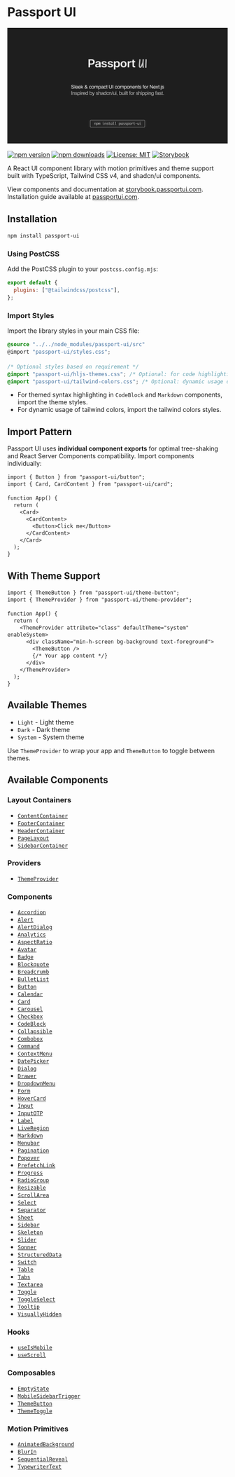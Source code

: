 # Passport UI

![Passport UI](./src/images/open_graph@2x.png)

[![npm version](https://badge.fury.io/js/passport-ui.svg)](https://badge.fury.io/js/passport-ui)
[![npm downloads](https://img.shields.io/npm/dm/passport-ui.svg)](https://www.npmjs.com/package/passport-ui)
[![License: MIT](https://img.shields.io/badge/License-MIT-yellow.svg)](https://opensource.org/licenses/MIT)
[![Storybook](https://img.shields.io/badge/Storybook-Docs-ff4785.svg)](https://passportui.com)

A React UI component library with motion primitives and theme support built with TypeScript, Tailwind CSS v4, and shadcn/ui components.

View components and documentation at [storybook.passportui.com](https://storybook.passportui.com). Installation guide available at [passportui.com](https://passportui.com).

## Installation

```bash
npm install passport-ui
```

### Using PostCSS

Add the PostCSS plugin to your `postcss.config.mjs`:

```js
export default {
  plugins: ["@tailwindcss/postcss"],
};
```

### Import Styles

Import the library styles in your main CSS file:

```css
@source "../../node_modules/passport-ui/src"
@import "passport-ui/styles.css";

/* Optional styles based on requirement */
@import "passport-ui/hljs-themes.css"; /* Optional: for code highlighting */
@import "passport-ui/tailwind-colors.css"; /* Optional: dynamic usage of tailwind colors */
```

- For themed syntax highlighting in `CodeBlock` and `Markdown` components, import the theme styles.
- For dynamic usage of tailwind colors, import the tailwind colors styles.

## Import Pattern

Passport UI uses **individual component exports** for optimal tree-shaking and React Server Components compatibility. Import components individually:

```tsx
import { Button } from "passport-ui/button";
import { Card, CardContent } from "passport-ui/card";

function App() {
  return (
    <Card>
      <CardContent>
        <Button>Click me</Button>
      </CardContent>
    </Card>
  );
}
```

## With Theme Support

```tsx
import { ThemeButton } from "passport-ui/theme-button";
import { ThemeProvider } from "passport-ui/theme-provider";

function App() {
  return (
    <ThemeProvider attribute="class" defaultTheme="system" enableSystem>
      <div className="min-h-screen bg-background text-foreground">
        <ThemeButton />
        {/* Your app content */}
      </div>
    </ThemeProvider>
  );
}
```

## Available Themes

- `Light` - Light theme
- `Dark` - Dark theme
- `System` - System theme

Use `ThemeProvider` to wrap your app and `ThemeButton` to toggle between themes.

## Available Components

### Layout Containers

- [`ContentContainer`](https://passportui.com/layouts/content-container/)
- [`FooterContainer`](https://passportui.com/layouts/footer-container/)
- [`HeaderContainer`](https://passportui.com/layouts/header-container/)
- [`PageLayout`](https://passportui.com/layouts/page-layout/)
- [`SidebarContainer`](https://passportui.com/layouts/sidebar-container/)

### Providers

- [`ThemeProvider`](https://passportui.com/providers/theme-provider/)

### Components

- [`Accordion`](https://passportui.com/components/accordion/)
- [`Alert`](https://passportui.com/components/alert/)
- [`AlertDialog`](https://passportui.com/components/alert-dialog/)
- [`Analytics`](https://passportui.com/components/analytics/)
- [`AspectRatio`](https://passportui.com/components/aspect-ratio/)
- [`Avatar`](https://passportui.com/components/avatar/)
- [`Badge`](https://passportui.com/components/badge/)
- [`Blockquote`](https://passportui.com/components/blockquote/)
- [`Breadcrumb`](https://passportui.com/components/breadcrumb/)
- [`BulletList`](https://passportui.com/components/bullet-list/)
- [`Button`](https://passportui.com/components/button/)
- [`Calendar`](https://passportui.com/components/calendar/)
- [`Card`](https://passportui.com/components/card/)
- [`Carousel`](https://passportui.com/components/carousel/)
- [`Checkbox`](https://passportui.com/components/checkbox/)
- [`CodeBlock`](https://passportui.com/components/code-block/)
- [`Collapsible`](https://passportui.com/components/collapsible/)
- [`Combobox`](https://passportui.com/components/combobox/)
- [`Command`](https://passportui.com/components/command/)
- [`ContextMenu`](https://passportui.com/components/context-menu/)
- [`DatePicker`](https://passportui.com/components/date-picker/)
- [`Dialog`](https://passportui.com/components/dialog/)
- [`Drawer`](https://passportui.com/components/drawer/)
- [`DropdownMenu`](https://passportui.com/components/dropdown-menu/)
- [`Form`](https://passportui.com/components/form/)
- [`HoverCard`](https://passportui.com/components/hover-card/)
- [`Input`](https://passportui.com/components/input/)
- [`InputOTP`](https://passportui.com/components/input-otp/)
- [`Label`](https://passportui.com/components/label/)
- [`LiveRegion`](https://passportui.com/components/live-region/)
- [`Markdown`](https://passportui.com/components/markdown/)
- [`Menubar`](https://passportui.com/components/menubar/)
- [`Pagination`](https://passportui.com/components/pagination/)
- [`Popover`](https://passportui.com/components/popover/)
- [`PrefetchLink`](https://passportui.com/components/prefetch-link/)
- [`Progress`](https://passportui.com/components/progress/)
- [`RadioGroup`](https://passportui.com/components/radio-group/)
- [`Resizable`](https://passportui.com/components/resizable/)
- [`ScrollArea`](https://passportui.com/components/scroll-area/)
- [`Select`](https://passportui.com/components/select/)
- [`Separator`](https://passportui.com/components/separator/)
- [`Sheet`](https://passportui.com/components/sheet/)
- [`Sidebar`](https://passportui.com/components/sidebar/)
- [`Skeleton`](https://passportui.com/components/skeleton/)
- [`Slider`](https://passportui.com/components/slider/)
- [`Sonner`](https://passportui.com/components/sonner/)
- [`StructuredData`](https://passportui.com/components/structured-data/)
- [`Switch`](https://passportui.com/components/switch/)
- [`Table`](https://passportui.com/components/table/)
- [`Tabs`](https://passportui.com/components/tabs/)
- [`Textarea`](https://passportui.com/components/textarea/)
- [`Toggle`](https://passportui.com/components/toggle/)
- [`ToggleSelect`](https://passportui.com/components/toggle-select/)
- [`Tooltip`](https://passportui.com/components/tooltip/)
- [`VisuallyHidden`](https://passportui.com/components/visually-hidden/)

### Hooks

- [`useIsMobile`](https://passportui.com/hooks/use-mobile/)
- [`useScroll`](https://passportui.com/hooks/use-scroll/)

### Composables

- [`EmptyState`](https://passportui.com/composables/empty-state/)
- [`MobileSidebarTrigger`](https://passportui.com/composables/mobile-sidebar-trigger/)
- [`ThemeButton`](https://passportui.com/composables/theme-button/)
- [`ThemeToggle`](https://passportui.com/composables/theme-toggle/)

### Motion Primitives

- [`AnimatedBackground`](https://passportui.com/motion-primitives/animated-background/)
- [`BlurIn`](https://passportui.com/motion-primitives/blur-in/)
- [`SequentialReveal`](https://passportui.com/motion-primitives/sequential-reveal/)
- [`TypewriterText`](https://passportui.com/motion-primitives/typewriter-text/)
